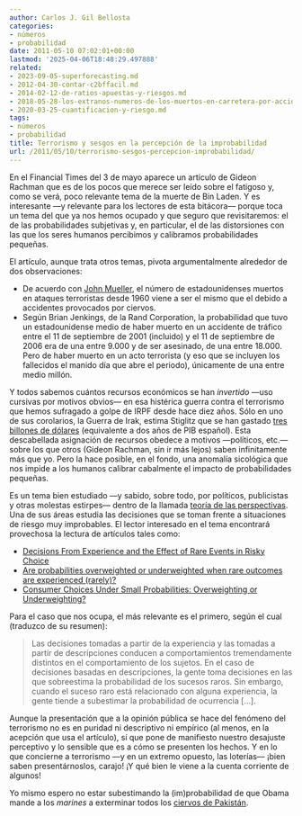 ```yaml
---
author: Carlos J. Gil Bellosta
categories:
- números
- probabilidad
date: 2011-05-10 07:02:01+00:00
lastmod: '2025-04-06T18:48:29.497888'
related:
- 2023-09-05-superforecasting.md
- 2012-04-30-contar-c2bffacil.md
- 2014-02-12-de-ratios-apuestas-y-riesgos.md
- 2018-05-28-los-extranos-numeros-de-los-muertos-en-carretera-por-accidente.md
- 2020-03-25-cuantificacion-y-riesgo.md
tags:
- números
- probabilidad
title: Terrorismo y sesgos en la percepción de la improbabilidad
url: /2011/05/10/terrorismo-sesgos-percepcion-improbabilidad/
---
```


En el Financial Times del 3 de mayo aparece un artículo de Gideon Rachman que es de los pocos que merece ser leído sobre el fatigoso y, como se verá, poco relevante tema de la muerte de Bin Laden. Y es interesante —y relevante para los lectores de esta bitácora— porque toca un tema del que ya nos hemos ocupado y que seguro que revisitaremos: el de las probabilidades subjetivas y, en particular, el de las distorsiones con las que los seres humanos percibimos y calibramos probabilidades pequeñas.

El artículo, aunque trata otros temas, pivota argumentalmente alrededor de dos observaciones:

* De acuerdo con [John Mueller](http://en.wikipedia.org/wiki/John_Mueller), el número de estadounidenses muertos en ataques terroristas desde 1960 viene a ser el mismo que el debido a accidentes provocados por ciervos.
* Según Brian Jenkings, de la Rand Corporation, la probabilidad que tuvo un estadounidense medio de haber muerto en un accidente de tráfico entre el 11 de septiembre de 2001 (incluido) y el 11 de septiembre de 2006 era de una entre 9.000 y de ser asesinado, de una entre 18.000. Pero de haber muerto en un acto terrorista (y eso que se incluyen los fallecidos el manido día que abre el periodo), únicamente de una entre medio millón.

Y todos sabemos cuántos recursos económicos se han _invertido_ —uso cursivas por motivos obvios— en esa histérica guerra contra el terrorismo que hemos sufragado a golpe de IRPF desde hace diez años. Sólo en uno de sus corolarios, la Guerra de Irak, estima Stiglitz que se han gastado [tres billones de dólares](http://threetrilliondollarwar.org/) (equivalente a dos años de PIB español). Esta descabellada asignación de recursos obedece a motivos —políticos, etc.— sobre los que otros (Gideon Rachman, sin ir más lejos) saben infinitamente más que yo. Pero la hace posible, en el fondo, una anomalía sicológica que nos impide a los humanos calibrar cabalmente el impacto de probabilidades pequeñas.

Es un tema bien estudiado —y sabido, sobre todo, por políticos, publicistas y otras molestas estirpes— dentro de la llamada [teoría de las perspectivas](http://es.wikipedia.org/wiki/Teor%C3%ADa_de_las_perspectivas). Una de sus áreas estudia las decisiones que se toman frente a situaciones de riesgo muy improbables. El lector interesado en el tema encontrará provechosa la lectura de artículos tales como:

* [Decisions From Experience and the Effect of Rare Events in Risky Choice](http://www.socialbehavior.uzh.ch/teaching/semsocialneurosciencespring09/hertwig-psysci04.pdf )
* [Are probabilities overweighted or underweighted when rare outcomes are experienced (rarely)? ](http://wrap.warwick.ac.uk/1097/1/WRAP_Ungemach_8573940-200709-ungemach_chater_stewart_2009.pdf)
* [Consumer Choices Under Small Probabilities: Overweighting or Underweighting? ](http://econpapers.repec.org/article/kapmktlet/v_3a16_3ay_3a2005_3ai_3a1_3ap_3a5-18.htm)

Para el caso que nos ocupa, el más relevante es el primero, según el cual (traduzco de su resumen):


>Las decisiones tomadas a partir de la experiencia y las tomadas a partir de descripciones conducen a comportamientos tremendamente distintos en el comportamiento de los sujetos. En el caso de decisiones basadas en descripciones, la gente toma decisiones en las que sobreestima la probabilidad de los sucesos raros. Sin embargo, cuando el suceso raro está relacionado con alguna experiencia, la gente tiende a subestimar la probabilidad de ocurrencia [...].


Aunque la presentación que a la opinión pública se hace del fenómeno del terrorismo no es en puridad ni descriptivo ni empírico (al menos, en la acepción que usa el artículo), sí que pone de manifiesto nuestro desajuste perceptivo y lo sensible que es a cómo se presenten los hechos. Y en lo que concierne a terrorismo —y en un extremo opuesto, las loterías— ¡bien saben presentárnoslos, carajo! ¡Y qué bien le viene a la cuenta corriente de algunos!

Yo mismo espero no estar subestimando la (im)probabilidad de que Obama mande a los _marines_ a exterminar todos los [ciervos de Pakistán](http://en.wikipedia.org/wiki/Kashmir_stag).